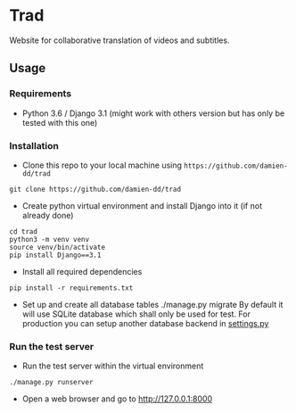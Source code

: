 # Trad
Website for collaborative translation of videos and subtitles.


## Usage

### Requirements
- Python 3.6 / Django 3.1 (might work with others version but has only be tested with this one)

### Installation
- Clone this repo to your local machine using `https://github.com/damien-dd/trad`
```
git clone https://github.com/damien-dd/trad
```

- Create python virtual environment and install Django into it (if not already done)
```
cd trad
python3 -m venv venv
source venv/bin/activate
pip install Django==3.1
```

- Install all required dependencies 
```
pip install -r requirements.txt
```

- Set up and create all database tables
./manage.py migrate
By default it will use SQLite database which shall only be used for test. For production you can setup another database backend in [settings.py](trad/settings.py)


### Run the test server
- Run the test server within the virtual environment
```
./manage.py runserver
```

- Open a web browser and go to http://127.0.0.1:8000

